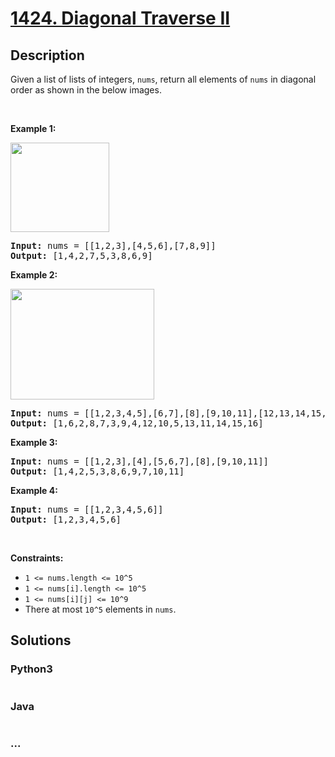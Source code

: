 # [1424. Diagonal Traverse II](https://leetcode.com/problems/diagonal-traverse-ii)



## Description

Given a list of lists of integers,&nbsp;<code>nums</code>,&nbsp;return all elements of <code>nums</code> in diagonal order as shown in the below images.
<p>&nbsp;</p>
<p><strong>Example 1:</strong></p>

<p><strong><img alt="" src="https://cdn.jsdelivr.net/gh/yanglr/leetcode-ac@master/assets/1400-1499/1424.Diagonal%20Traverse%20II/images/sample_1_1784.png" style="width: 158px; height: 143px;" /></strong></p>

<pre>
<strong>Input:</strong> nums = [[1,2,3],[4,5,6],[7,8,9]]
<strong>Output:</strong> [1,4,2,7,5,3,8,6,9]
</pre>

<p><strong>Example 2:</strong></p>

<p><strong><img alt="" src="https://cdn.jsdelivr.net/gh/yanglr/leetcode-ac@master/assets/1400-1499/1424.Diagonal%20Traverse%20II/images/sample_2_1784.png" style="width: 230px; height: 177px;" /></strong></p>

<pre>
<strong>Input:</strong> nums = [[1,2,3,4,5],[6,7],[8],[9,10,11],[12,13,14,15,16]]
<strong>Output:</strong> [1,6,2,8,7,3,9,4,12,10,5,13,11,14,15,16]
</pre>

<p><strong>Example 3:</strong></p>

<pre>
<strong>Input:</strong> nums = [[1,2,3],[4],[5,6,7],[8],[9,10,11]]
<strong>Output:</strong> [1,4,2,5,3,8,6,9,7,10,11]
</pre>

<p><strong>Example 4:</strong></p>

<pre>
<strong>Input:</strong> nums = [[1,2,3,4,5,6]]
<strong>Output:</strong> [1,2,3,4,5,6]
</pre>

<p>&nbsp;</p>
<p><strong>Constraints:</strong></p>

<ul>
	<li><code>1 &lt;= nums.length &lt;= 10^5</code></li>
	<li><code>1 &lt;= nums[i].length &lt;=&nbsp;10^5</code></li>
	<li><code>1 &lt;= nums[i][j] &lt;= 10^9</code></li>
	<li>There at most <code>10^5</code> elements in <code>nums</code>.</li>
</ul>


## Solutions

<!-- tabs:start -->

### **Python3**

```python

```

### **Java**

```java

```

### **...**

```

```

<!-- tabs:end -->
